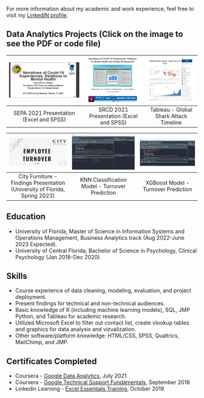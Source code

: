 For more information about my academic and work experience, feel free to visit my [LinkedIN profile](https://www.linkedin.com/in/lrincas/).


## Data Analytics Projects (Click on the image to see the PDF or code file)

| [![SEPA 2021](https://raw.githubusercontent.com/lericas/portfolio/main/images/SEPA%202021.PNG?token=APFL442CSPMA3U4O32JCCK3BE7TXI)](https://github.com/lericas/portfolio/blob/main/pdf_files/SEPA%202021%20Presentation.pdf) | [![SRCD 2021](https://raw.githubusercontent.com/lericas/portfolio/main/images/SRCD%202021.PNG?token=APFL44ZXS7H3UGO2HRHIFNTBE77R4)](https://github.com/lericas/portfolio/blob/main/pdf_files/SRCD%202021%20Presentation.pdf)  | [![Tableau Global Shark Attack](https://raw.githubusercontent.com/lericas/portfolio/main/images/GSA%20dashboard%20picture.png)](https://public.tableau.com/app/profile/lewis.rincon.castano/viz/GSArecords/GSA-Year) |
|:---:|:---:|:---:|
| SEPA 2021 Presentation (Excel and SPSS) | SRCD 2021 Presentation (Excel and SPSS) | Tableau - Global Shark Attack Timeline |  

| [![Final Presentation](https://raw.githubusercontent.com/lericas/portfolio/main/images/CF_final.png)](https://github.com/lericas/portfolio/blob/main/pdf_files/City%20Furniture%20Final%20Presentation_UF.pdf) | [![KNN](https://raw.githubusercontent.com/lericas/portfolio/main/images/KNN_model_v4.png)](https://github.com/lericas/portfolio/blob/main/pdf_files/KNN_model_v4.pdf) | [![Xgboost Model](https://raw.githubusercontent.com/lericas/portfolio/main/images/xgboost_model.png)](https://github.com/lericas/portfolio/blob/main/pdf_files/xgboost_model_final-turnover_prediction.pdf) |
|:---:|:---:|:---:|
| City Furniture - Findings Presentation (University of Florida, Spring 2023) | KNN Classification Model - Turnover Prediction | XGBoost Model - Turnover Prediction |

## Education
* University of Florida, Master of Science in Information Systems and Operations Management, Business Analytics track (Aug 2022-June 2023 Expected).
* University of Central Florida, Bachelor of Science in Psychology, Clinical Psychology (Jan 2018-Dec 2020).

## Skills
* Course experience of data cleaning, modeling, evaluation, and project deployment.
* Present findings for technical and non-technical audiences.
* Basic knowledge of R (including machine learning models), SQL, JMP Python, and Tableau for academic research.
* Utilized Microsoft Excel to filter out contact list, create vlookup tables and graphics for data analysis and vizualization.
* Other software/platform knowledge: HTML/CSS, SPSS, Qualtrics, MailChimp, and JMP.


## Certificates Completed

* Coursera - [Google Data Analytics](https://www.credly.com/badges/20dd9392-bf2c-47f0-bf27-a92d262c0e96?source=linked_in_profile), July 2021
* Coursera - [Google Technical Support Fundamentals](https://www.coursera.org/account/accomplishments/verify/B4C8QHZTCVGZ), September 2018
* Linkedin Learning - [Excel Essentials Training](https://github.com/lericas/portfolio/blob/main/pdf_files/Excel%20Essential%20Training%20Office%20365.pdf), October 2019


